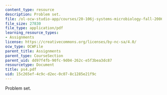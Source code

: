 ```yaml
---
content_type: resource
description: Problem set.
file: /ol-ocw-studio-app/courses/20-106j-systems-microbiology-fall-2006/15c265ef4c9cd2ec0c078c1285e21f9c_ps4.pdf
file_size: 27830
file_type: application/pdf
learning_resource_types:
- Assignments
license: https://creativecommons.org/licenses/by-nc-sa/4.0/
ocw_type: OCWFile
parent_title: Assignments
parent_type: CourseSection
parent_uid: dd97f4fb-90fc-9d04-262c-e5f3bea3dc87
resourcetype: Document
title: ps4.pdf
uid: 15c265ef-4c9c-d2ec-0c07-8c1285e21f9c
---
```

Problem set.